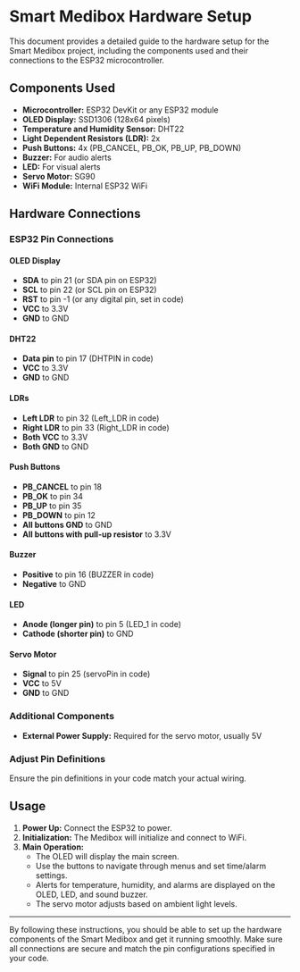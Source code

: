 
# Smart Medibox Hardware Setup

This document provides a detailed guide to the hardware setup for the Smart Medibox project, including the components used and their connections to the ESP32 microcontroller.

## Components Used

- **Microcontroller:** ESP32 DevKit or any ESP32 module
- **OLED Display:** SSD1306 (128x64 pixels)
- **Temperature and Humidity Sensor:** DHT22
- **Light Dependent Resistors (LDR):** 2x
- **Push Buttons:** 4x (PB_CANCEL, PB_OK, PB_UP, PB_DOWN)
- **Buzzer:** For audio alerts
- **LED:** For visual alerts
- **Servo Motor:** SG90
- **WiFi Module:** Internal ESP32 WiFi

## Hardware Connections

### ESP32 Pin Connections

#### OLED Display

- **SDA** to pin 21 (or SDA pin on ESP32)
- **SCL** to pin 22 (or SCL pin on ESP32)
- **RST** to pin -1 (or any digital pin, set in code)
- **VCC** to 3.3V
- **GND** to GND

#### DHT22

- **Data pin** to pin 17 (DHTPIN in code)
- **VCC** to 3.3V
- **GND** to GND

#### LDRs

- **Left LDR** to pin 32 (Left_LDR in code)
- **Right LDR** to pin 33 (Right_LDR in code)
- **Both VCC** to 3.3V
- **Both GND** to GND

#### Push Buttons

- **PB_CANCEL** to pin 18
- **PB_OK** to pin 34
- **PB_UP** to pin 35
- **PB_DOWN** to pin 12
- **All buttons GND** to GND
- **All buttons with pull-up resistor** to 3.3V

#### Buzzer

- **Positive** to pin 16 (BUZZER in code)
- **Negative** to GND

#### LED

- **Anode (longer pin)** to pin 5 (LED_1 in code)
- **Cathode (shorter pin)** to GND

#### Servo Motor

- **Signal** to pin 25 (servoPin in code)
- **VCC** to 5V
- **GND** to GND

### Additional Components

- **External Power Supply:** Required for the servo motor, usually 5V

### Adjust Pin Definitions

Ensure the pin definitions in your code match your actual wiring.

## Usage

1. **Power Up:** Connect the ESP32 to power.
2. **Initialization:** The Medibox will initialize and connect to WiFi.
3. **Main Operation:**
   - The OLED will display the main screen.
   - Use the buttons to navigate through menus and set time/alarm settings.
   - Alerts for temperature, humidity, and alarms are displayed on the OLED, LED, and sound buzzer.
   - The servo motor adjusts based on ambient light levels.

---

By following these instructions, you should be able to set up the hardware components of the Smart Medibox and get it running smoothly. Make sure all connections are secure and match the pin configurations specified in your code.
